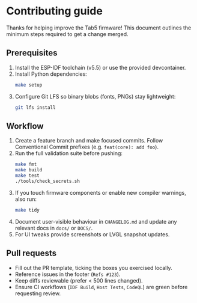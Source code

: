 # Contributing guide

Thanks for helping improve the Tab5 firmware! This document outlines the
minimum steps required to get a change merged.

## Prerequisites

1. Install the ESP-IDF toolchain (v5.5) or use the provided devcontainer.
2. Install Python dependencies:
   ```bash
   make setup
   ```
3. Configure Git LFS so binary blobs (fonts, PNGs) stay lightweight:
   ```bash
   git lfs install
   ```

## Workflow

1. Create a feature branch and make focused commits. Follow Conventional Commit
   prefixes (e.g. `feat(core): add foo`).
2. Run the full validation suite before pushing:
   ```bash
   make fmt
   make build
   make test
   ./tools/check_secrets.sh
   ```
3. If you touch firmware components or enable new compiler warnings, also run:
   ```bash
   make tidy
   ```
4. Document user-visible behaviour in `CHANGELOG.md` and update any relevant
   docs in `docs/` or `DOCS/`.
5. For UI tweaks provide screenshots or LVGL snapshot updates.

## Pull requests

- Fill out the PR template, ticking the boxes you exercised locally.
- Reference issues in the footer (`Refs #123`).
- Keep diffs reviewable (prefer < 500 lines changed).
- Ensure CI workflows (`IDF Build`, `Host Tests`, `CodeQL`) are green before
  requesting review.
